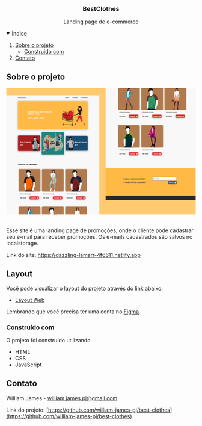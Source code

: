 <br />
<p align="center">

  <h3 align="center">BestClothes</h3>

  <p align="center">
    Landing page de e-commerce
  </p>
</p>

<details open="open">
  <summary>Índice</summary>
  <ol>
    <li>
      <a href="#sobre-o-projeto">Sobre o projeto</a>
      <ul>
        <li><a href="#construido-com">Construido com</a></li>
      </ul>
    </li>
    <li><a href="#contato">Contato</a></li>
  </ol>
</details>

## Sobre o projeto

![screenshot](.github/cover.png)

<br />
Esse site é uma landing page de promoções, onde o cliente pode cadastrar seu e-mail para receber promoções. Os e-mails cadastrados são salvos no localstorage.

Link do site: https://dazzling-lamarr-4f6611.netlify.app

## Layout

Você pode visualizar o layout do projeto através do link abaixo:

- [Layout Web](https://www.figma.com/file/gTPtuSRTcxNUXloI8CXiLx/BestClothes?node-id=0%3A1)

Lembrando que você precisa ter uma conta no [Figma](https://www.figma.com).

### Construído com

O projeto foi construído utilizando

- HTML
- CSS
- JavaScript

## Contato

William James - william.james.pj@gmail.com

Link do projeto: [https://github.com/william-james-pj/best-clothes](https://github.com/william-james-pj/best-clothes)
